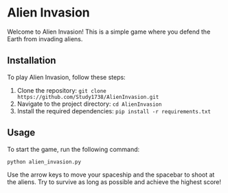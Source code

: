 # Alien Invasion

Welcome to Alien Invasion! This is a simple game where you defend the Earth from invading aliens.

## Installation

To play Alien Invasion, follow these steps:

1. Clone the repository: `git clone https://github.com/Study1738/AlienInvasion.git`
2. Navigate to the project directory: `cd AlienInvasion`
3. Install the required dependencies: `pip install -r requirements.txt`

## Usage

To start the game, run the following command:

```
python alien_invasion.py
```

Use the arrow keys to move your spaceship and the spacebar to shoot at the aliens. Try to survive as long as possible and achieve the highest score!

